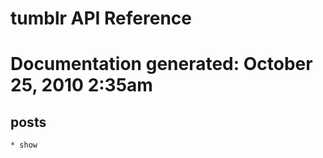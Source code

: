 <h1>tumblr API Reference<h1>
Documentation generated: October 25, 2010 2:35am

<h2>posts</h2>

	* show
